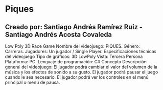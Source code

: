 # Piques
## Creado por: Santiago Andrés Ramírez Ruiz - Santiago Andrés Acosta Covaleda
Low Poly 3D Race Game
Nombre del videojuego: PIQUES.
Género: Carreras.
Jugadores: Un jugador / Single Player.
Especificaciones técnicas del videojuego
Tipo de gráficos: 3D LowPoly
Vista: Tercera Persona
Plataforma: PC.
Lenguaje de programación: C#
Concepto
Descripción general del videojuego: El jugador podrá cambiar el valor del volumen de la música y los efectos de sonido a su gusto. El jugador podrá pausar el juego cuando le sea necesario. El jugador podrá ver los controles en el menú principal o menú de pausa.
